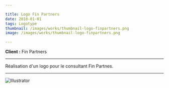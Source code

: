 ```yaml
---

title: Logo Fin Partners
date: 2018-01-01
tags: Logotype
thumbnail: /images/works/thumbnail-logo-finpartners.png
image: /images/works/thumbnail-logo-finpartners.png

---
```


**Client :** Fin Partners

---

Réalisation d'un logo pour le consultant Fin Partnes.

---

![Illustrator](/images/icons/illustrator.svg)
